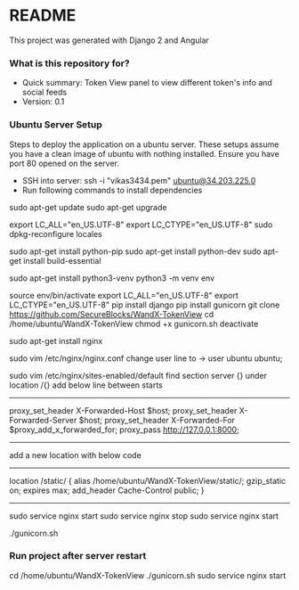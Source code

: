 # README #

This project was generated with Django 2 and Angular

### What is this repository for? ###

* Quick summary: Token View panel to view different token's info and social feeds
* Version: 0.1

### Ubuntu Server Setup ###

Steps to deploy the application on a ubuntu server. These setups assume you have a clean image of ubuntu with nothing installed. Ensure you have port 80 opened on the server.

* SSH into server: ssh -i "vikas3434.pem" ubuntu@34.203.225.0
* Run following commands to install dependencies

sudo apt-get update
sudo apt-get upgrade

export LC_ALL="en_US.UTF-8"
export LC_CTYPE="en_US.UTF-8"
sudo dpkg-reconfigure locales

sudo apt-get install python-pip
sudo apt-get install python-dev
sudo apt-get install build-essential

sudo apt-get install python3-venv
python3 -m venv env

source env/bin/activate
export LC_ALL="en_US.UTF-8"
export LC_CTYPE="en_US.UTF-8"
pip install django
pip install gunicorn
git clone https://github.com/SecureBlocks/WandX-TokenView
cd /home/ubuntu/WandX-TokenView
chmod +x gunicorn.sh
deactivate

sudo apt-get install nginx

sudo vim /etc/nginx/nginx.conf
change user line to -> user ubuntu ubuntu;

sudo vim /etc/nginx/sites-enabled/default
find section server {}
under location /{} add below line between starts
************************
proxy_set_header X-Forwarded-Host $host;
proxy_set_header X-Forwarded-Server $host;
proxy_set_header X-Forwarded-For $proxy_add_x_forwarded_for;
proxy_pass http://127.0.0.1:8000;
************************
add a new location with below code
************************
location /static/ {
	alias /home/ubuntu/WandX-TokenView/static/;
    gzip_static on;
    expires max;
    add_header Cache-Control public;
}
************************
sudo service nginx start
sudo service nginx stop
sudo service nginx start

./gunicorn.sh

### Run project after server restart ###

cd /home/ubuntu/WandX-TokenView
./gunicorn.sh
sudo service nginx start

